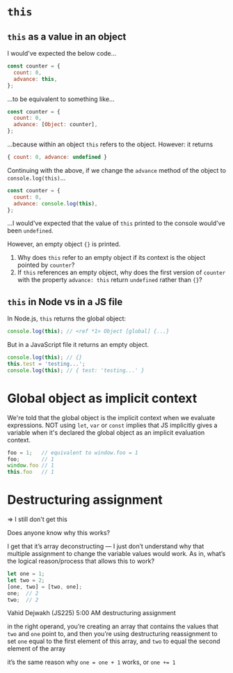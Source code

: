 # `this`

## `this` as a value in an object
I would've expected the below code...

```javascript
const counter = {
  count: 0,
  advance: this,
};
```

...to be equivalent to something like...

```javascript
const counter = {
  count: 0,
  advance: [Object: counter],
};
```

...because within an object `this` refers to the object. However: it returns

```javascript
{ count: 0, advance: undefined }
```

Continuing with the above, if we change the `advance` method of the object to `console.log(this)`...

```javascript
const counter = {
  count: 0,
  advance: console.log(this),
};
```

...I would've expected that the value of `this` printed to the console would've been `undefined`.

However, an empty object `{}` is printed.

1. Why does `this` refer to an empty object if its context is the object pointed by `counter`?
2. If `this` references an empty object, why does the first version of `counter` with the property `advance: this` return `undefined` rather than `{}`?

## `this` in Node vs in a JS file

In Node.js, `this` returns the global object:
```javascript
console.log(this); // <ref *1> Object [global] {...}
```

But in a JavaScript file it returns an empty object.
```javascript
console.log(this); // {}
this.test = 'testing...';
console.log(this); // { test: 'testing...' }
```

# Global object as implicit context

We're told that the global object is the implicit context when we evaluate expressions. NOT using `let`, `var` or `const` implies that JS implicitly gives a variable when it's declared the global object as an implicit evaluation context.

```javascript
foo = 1;   // equivalent to window.foo = 1
foo;       // 1
window.foo // 1
this.foo   // 1
```

# Destructuring assignment

=> I still don't get this

Does anyone know why this works?

I get that it’s array deconstructing — I just don’t understand why that multiple assignment to change the variable values would work. As in, what’s the logical reason/process that allows this to work?
```javascript
let one = 1;
let two = 2;
[one, two] = [two, one];
one;  // 2
two;  // 2
```

Vahid Dejwakh (JS225)  5:00 AM
destructuring assignment

in the right operand, you’re creating an array that contains the values that `two` and `one` point to, and then you’re using destructuring reassignment to set `one` equal to the first element of this array, and `two` to equal the second element of the array

it’s the same reason why `one = one + 1`  works, or `one += 1`

```javascript
```

```javascript
```

```javascript
```